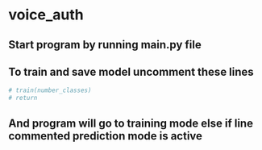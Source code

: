 # voice_auth

## Start program by running __main__.py file

## To train and save model uncomment these lines
```python
# train(number_classes)
# return
```
## And program will go to training mode else if line commented prediction mode is active
